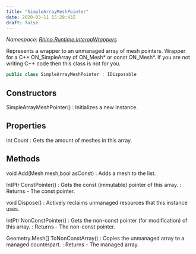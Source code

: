 ```yaml
---
title: "SimpleArrayMeshPointer"
date: 2020-03-11 15:29:43Z
draft: false
---
```


*Namespace: [Rhino.Runtime.InteropWrappers](../)*

Represents a wrapper to an unmanaged array of mesh pointers.
   Wrapper for a C++ ON_SimpleArray of ON_Mesh* or const ON_Mesh*. If you are not
   writing C++ code then this class is not for you.
```cs
public class SimpleArrayMeshPointer : IDisposable
```
## Constructors

SimpleArrayMeshPointer()
: Initializes a new  instance.
## Properties

int Count
: Gets the amount of meshes in this array.
## Methods

void Add(Mesh mesh,bool asConst)
: Adds a mesh to the list.

IntPtr ConstPointer()
: Gets the const (immutable) pointer of this array.
: Returns - The const pointer.

void Dispose()
: Actively reclaims unmanaged resources that this instance uses.

IntPtr NonConstPointer()
: Gets the non-const pointer (for modification) of this array.
: Returns - The non-const pointer.

Geometry.Mesh[] ToNonConstArray()
: Copies the unmanaged array to a managed counterpart.
: Returns - The managed array.
